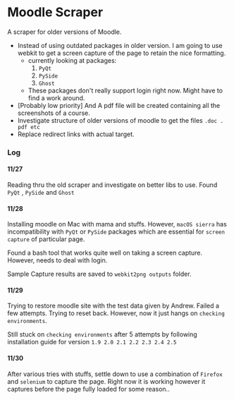 # Moodle Scraper
A scraper for older versions of Moodle.

- Instead of using outdated packages in older version. I am going to use webkit to get a screen capture of the page to retain the nice formatting.
  - currently looking at packages:
    1. `PyQt`
    2. `PySide`
    3. `Ghost`
  - These packages don't really support login right now. Might have to find a work around.
- [Probably low priority] And A pdf file will be created containing all the screenshots of a course.
- Investigate structure of older versions of moodle to get the files `.doc . pdf etc`
- Replace redirect links with actual target.


### Log

#### 11/27

Reading thru the old scraper and investigate on better libs to use. Found `PyQt` , `PySide` and `Ghost`

#### 11/28

Installing moodle on Mac with mama and stuffs. However, `macOS sierra` has incompatibility with `PyQt` or `PySide` packages which are essential for `screen capture` of particular page.

Found a bash tool that works quite well on taking a screen capture. However, needs to deal with login.

Sample Capture results are saved to `webkit2png outputs` folder.

#### 11/29

Trying to restore moodle site with the test data given by Andrew. Failed a few attempts. Trying to reset back. However, now it just hangs on `checking environments`.

Still stuck on  `checking environments` after 5 attempts by following installation guide for version `1.9 2.0 2.1 2.2 2.3 2.4 2.5`

#### 11/30

After various tries with stuffs, settle down to use a combination of `Firefox` and `selenium` to capture the page. Right now it is working however it captures before the page fully loaded for some reason..